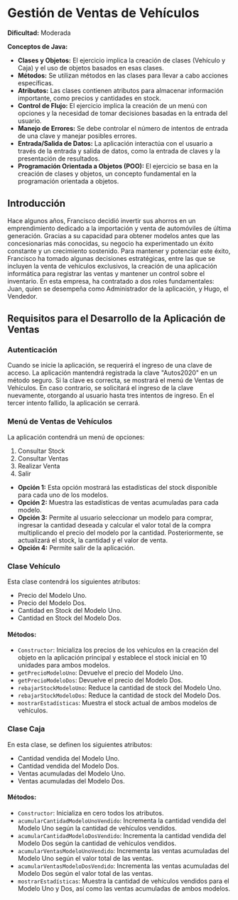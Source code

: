 # Gestión de Ventas de Vehículos

**Dificultad:** Moderada

**Conceptos de Java:**

- **Clases y Objetos:** El ejercicio implica la creación de clases (Vehículo y Caja) y el uso de objetos basados en esas clases.
- **Métodos:** Se utilizan métodos en las clases para llevar a cabo acciones específicas.
- **Atributos:** Las clases contienen atributos para almacenar información importante, como precios y cantidades en stock.
- **Control de Flujo:** El ejercicio implica la creación de un menú con opciones y la necesidad de tomar decisiones basadas en la entrada del usuario.
- **Manejo de Errores:** Se debe controlar el número de intentos de entrada de una clave y manejar posibles errores.
- **Entrada/Salida de Datos:** La aplicación interactúa con el usuario a través de la entrada y salida de datos, como la entrada de claves y la presentación de resultados.
- **Programación Orientada a Objetos (POO):** El ejercicio se basa en la creación de clases y objetos, un concepto fundamental en la programación orientada a objetos.

## Introducción

Hace algunos años, Francisco decidió invertir sus ahorros en un emprendimiento dedicado a la importación y venta de automóviles de última generación. Gracias a su capacidad para obtener modelos antes que las concesionarias más conocidas, su negocio ha experimentado un éxito constante y un crecimiento sostenido. Para mantener y potenciar este éxito, Francisco ha tomado algunas decisiones estratégicas, entre las que se incluyen la venta de vehículos exclusivos, la creación de una aplicación informática para registrar las ventas y mantener un control sobre el inventario. En esta empresa, ha contratado a dos roles fundamentales: Juan, quien se desempeña como Administrador de la aplicación, y Hugo, el Vendedor.

## Requisitos para el Desarrollo de la Aplicación de Ventas

### Autenticación

Cuando se inicie la aplicación, se requerirá el ingreso de una clave de acceso. La aplicación mantendrá registrada la clave "Autos2020" en un método seguro. Si la clave es correcta, se mostrará el menú de Ventas de Vehículos. En caso contrario, se solicitará el ingreso de la clave nuevamente, otorgando al usuario hasta tres intentos de ingreso. En el tercer intento fallido, la aplicación se cerrará.

### Menú de Ventas de Vehículos

La aplicación contendrá un menú de opciones:

1. Consultar Stock
2. Consultar Ventas
3. Realizar Venta
4. Salir

- **Opción 1:** Esta opción mostrará las estadísticas del stock disponible para cada uno de los modelos.
- **Opción 2:** Muestra las estadísticas de ventas acumuladas para cada modelo.
- **Opción 3:** Permite al usuario seleccionar un modelo para comprar, ingresar la cantidad deseada y calcular el valor total de la compra multiplicando el precio del modelo por la cantidad. Posteriormente, se actualizará el stock, la cantidad y el valor de venta.
- **Opción 4:** Permite salir de la aplicación.

### Clase Vehículo

Esta clase contendrá los siguientes atributos:

- Precio del Modelo Uno.
- Precio del Modelo Dos.
- Cantidad en Stock del Modelo Uno.
- Cantidad en Stock del Modelo Dos.

#### Métodos:

- `Constructor`: Inicializa los precios de los vehículos en la creación del objeto en la aplicación principal y establece el stock inicial en 10 unidades para ambos modelos.
- `getPrecioModeloUno`: Devuelve el precio del Modelo Uno.
- `getPrecioModeloDos`: Devuelve el precio del Modelo Dos.
- `rebajarStockModeloUno`: Reduce la cantidad de stock del Modelo Uno.
- `rebajarStockModeloDos`: Reduce la cantidad de stock del Modelo Dos.
- `mostrarEstadísticas`: Muestra el stock actual de ambos modelos de vehículos.

### Clase Caja

En esta clase, se definen los siguientes atributos:

- Cantidad vendida del Modelo Uno.
- Cantidad vendida del Modelo Dos.
- Ventas acumuladas del Modelo Uno.
- Ventas acumuladas del Modelo Dos.

#### Métodos:

- `Constructor`: Inicializa en cero todos los atributos.
- `acumularCantidadModeloUnoVendido`: Incrementa la cantidad vendida del Modelo Uno según la cantidad de vehículos vendidos.
- `acumularCantidadModeloDosVendido`: Incrementa la cantidad vendida del Modelo Dos según la cantidad de vehículos vendidos.
- `acumularVentasModeloUnoVendido`: Incrementa las ventas acumuladas del Modelo Uno según el valor total de las ventas.
- `acumularVentasModeloDosVendido`: Incrementa las ventas acumuladas del Modelo Dos según el valor total de las ventas.
- `mostrarEstadísticas`: Muestra la cantidad de vehículos vendidos para el Modelo Uno y Dos, así como las ventas acumuladas de ambos modelos.


